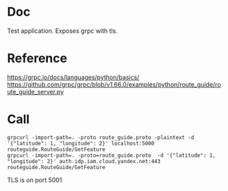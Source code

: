 # Doc
Test application. Exposes grpc with tls.

# Reference
https://grpc.io/docs/languages/python/basics/
https://github.com/grpc/grpc/blob/v1.66.0/examples/python/route_guide/route_guide_server.py


# Call
```
grpcurl -import-path=. -proto route_guide.proto -plaintext -d '{"latitude": 1, "longitude": 2}' localhost:5000 routeguide.RouteGuide/GetFeature
grpcurl -import-path=. -proto=route_guide.proto  -d '{"latitude": 1, "longitude": 2}' auth.idp.iam.cloud.yandex.net:443 routeguide.RouteGuide/GetFeature
```
TLS is on port 5001

